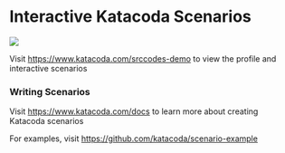 # Interactive Katacoda Scenarios

[![](http://shields.katacoda.com/katacoda/srccodes-demo/count.svg)](https://www.katacoda.com/srccodes-demo "Get your profile on Katacoda.com")

Visit https://www.katacoda.com/srccodes-demo to view the profile and interactive scenarios

### Writing Scenarios
Visit https://www.katacoda.com/docs to learn more about creating Katacoda scenarios

For examples, visit https://github.com/katacoda/scenario-example
